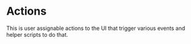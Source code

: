 # Actions

This is user assignable actions to the UI that trigger various events
and helper scripts to do that.
